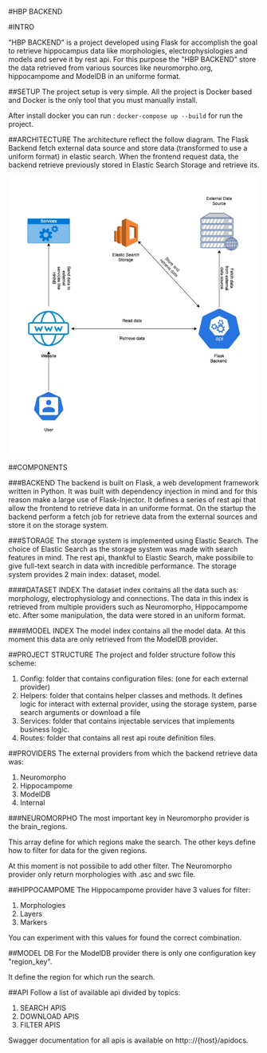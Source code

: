 #HBP BACKEND

#INTRO

"HBP BACKEND" is a project developed using Flask for accomplish the goal to retrieve hippocampus data like morphologies, electrophysiologies
and models and serve it by rest api. For this purpose the "HBP BACKEND" store the data retrieved from various sources like neuromorpho.org, hippocampome and ModelDB in an uniforme format.

##SETUP
The project setup is very simple. All the project is Docker based and Docker is the only tool that you must manually install.

After install docker you can run :
`docker-compose up --build` for run the project.

##ARCHITECTURE
The architecture reflect the follow diagram.
The Flask Backend fetch external data source and store data (transformed to use a uniform format) in elastic search.
When the frontend request data, the backend retrieve previously stored in Elastic Search Storage and retrieve its.

![architecture](architecture.jpg)

##COMPONENTS

###BACKEND
The backend is built on Flask, a web development framework written in Python.
It was built with dependency injection in mind and for this reason make a large use of Flask-Injector. 
It defines a series of rest api that allow the frontend to retrieve data in an uniforme format.
On the startup the backend perform a fetch job for retrieve data from the external sources and store it on the storage system.

###STORAGE
The storage system is implemented using Elastic Search.
The choice of Elastic Search as the storage system was made with search features in mind.
The rest api, thankful to Elastic Search, make possibile to give full-text search in data with incredible performance.
The storage system provides 2 main index: dataset, model.

####DATASET INDEX
The dataset index contains all the data such as: morphology, electrophysiology and connections.
The data in this index is retrieved from multiple providers such as Neuromorpho, Hippocampome etc.
After some manipulation, the data were stored in an uniform format.


####MODEL INDEX
The model index contains all the model data.
At this moment this data are only retrieved from the ModelDB provider.


##PROJECT STRUCTURE
The project and folder structure follow this scheme:
1. Config: folder that contains configuration files: (one for each external provider)
2. Helpers: folder that contains helper classes and methods. It defines logic for interact with external provider, using the storage system, parse search arguments or download a file
3. Services: folder that contains injectable services that implements business logic.
4. Routes: folder that contains all rest api route definition files.

##PROVIDERS
The external providers from which the backend retrieve data was:
1. Neuromorpho
2. Hippocampome
3. ModelDB
4. Internal

###NEUROMORPHO
The most important key in Neuromorpho provider is the brain_regions.

This array define for which regions make the search.
The other keys define how to filter for data for the given regions.

At this moment is not possibile to add other filter.
The Neuromorpho provider only return morphologies with .asc and swc file.

##HIPPOCAMPOME
The Hippocampome provider have 3 values for filter:
1. Morphologies
2. Layers
3. Markers

You can experiment with this values for found the correct combination.

##MODEL DB
For the ModelDB provider there is only one configuration key "region_key".

It define the region for which run the search.


##API
Follow a list of available api divided by topics:

1. SEARCH APIS
2. DOWNLOAD APIS
3. FILTER APIS

Swagger documentation for all apis is available on http:://{host}/apidocs.